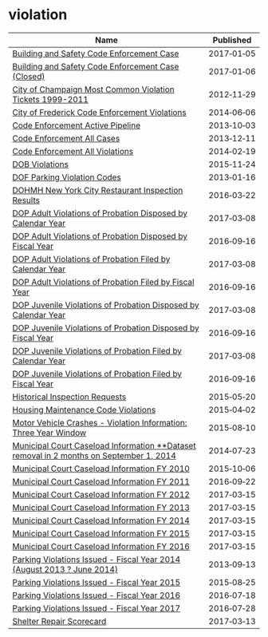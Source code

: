 # violation

Name | Published
---- | ---------
[Building and Safety Code Enforcement Case](../datasets/2uz8-3tj3.md) | 2017&#x2011;01&#x2011;05
[Building and Safety Code Enforcement Case (Closed)](../datasets/q3qu-98vb.md) | 2017&#x2011;01&#x2011;06
[City of Champaign Most Common Violation Tickets 1999-2011](../datasets/nnhd-ku5t.md) | 2012&#x2011;11&#x2011;29
[City of Frederick Code Enforcement Violations](../datasets/fqwk-5r78.md) | 2014&#x2011;06&#x2011;06
[Code Enforcement Active Pipeline](../datasets/8pqz-ftzc.md) | 2013&#x2011;10&#x2011;03
[Code Enforcement All Cases](../datasets/u6yx-v2tw.md) | 2013&#x2011;12&#x2011;11
[Code Enforcement All Violations](../datasets/3ehi-je3s.md) | 2014&#x2011;02&#x2011;19
[DOB Violations](../datasets/3h2n-5cm9.md) | 2015&#x2011;11&#x2011;24
[DOF Parking Violation Codes](../datasets/ncbg-6agr.md) | 2013&#x2011;01&#x2011;16
[DOHMH New York City Restaurant Inspection Results](../datasets/43nn-pn8j.md) | 2016&#x2011;03&#x2011;22
[DOP Adult Violations of Probation Disposed by Calendar Year](../datasets/f2cz-q2ik.md) | 2017&#x2011;03&#x2011;08
[DOP Adult Violations of Probation Disposed by Fiscal Year](../datasets/9sys-2i9y.md) | 2016&#x2011;09&#x2011;16
[DOP Adult Violations of Probation Filed by Calendar Year](../datasets/k2ye-5mmh.md) | 2017&#x2011;03&#x2011;08
[DOP Adult Violations of Probation Filed by Fiscal Year](../datasets/fve3-eee8.md) | 2016&#x2011;09&#x2011;16
[DOP Juvenile Violations of Probation Disposed by Calendar Year](../datasets/qf92-qkjm.md) | 2017&#x2011;03&#x2011;08
[DOP Juvenile Violations of Probation Disposed by Fiscal Year](../datasets/gi3h-3i8t.md) | 2016&#x2011;09&#x2011;16
[DOP Juvenile Violations of Probation Filed by Calendar Year](../datasets/vbgf-ket3.md) | 2017&#x2011;03&#x2011;08
[DOP Juvenile Violations of Probation Filed by Fiscal Year](../datasets/mzy5-smmw.md) | 2016&#x2011;09&#x2011;16
[Historical Inspection Requests](../datasets/grqp-bvwk.md) | 2015&#x2011;05&#x2011;20
[Housing Maintenance Code Violations](../datasets/wvxf-dwi5.md) | 2015&#x2011;04&#x2011;02
[Motor Vehicle Crashes - Violation Information: Three Year Window](../datasets/abfj-y7uq.md) | 2015&#x2011;08&#x2011;10
[Municipal Court Caseload Information **Dataset removal in 2 months on September 1, 2014](../datasets/8jyt-x94k.md) | 2014&#x2011;07&#x2011;23
[Municipal Court Caseload Information FY 2010](../datasets/c69b-fkfx.md) | 2015&#x2011;10&#x2011;06
[Municipal Court Caseload Information FY 2011](../datasets/u8uw-t2sm.md) | 2016&#x2011;09&#x2011;22
[Municipal Court Caseload Information FY 2012](../datasets/md9p-6y8z.md) | 2017&#x2011;03&#x2011;15
[Municipal Court Caseload Information FY 2013](../datasets/4gv8-96x2.md) | 2017&#x2011;03&#x2011;15
[Municipal Court Caseload Information FY 2014](../datasets/uqe6-trgb.md) | 2017&#x2011;03&#x2011;15
[Municipal Court Caseload Information FY 2015](../datasets/jbxk-jjnn.md) | 2017&#x2011;03&#x2011;15
[Municipal Court Caseload Information FY 2016](../datasets/kexg-4t6a.md) | 2017&#x2011;03&#x2011;15
[Parking Violations Issued - Fiscal Year 2014 (August 2013 ? June 2014)](../datasets/jt7v-77mi.md) | 2013&#x2011;09&#x2011;13
[Parking Violations Issued - Fiscal Year 2015](../datasets/c284-tqph.md) | 2015&#x2011;08&#x2011;25
[Parking Violations Issued - Fiscal Year 2016](../datasets/kiv2-tbus.md) | 2016&#x2011;07&#x2011;18
[Parking Violations Issued - Fiscal Year 2017](../datasets/pvqr-7yc4.md) | 2016&#x2011;07&#x2011;28
[Shelter Repair Scorecard](../datasets/dvaj-b7yx.md) | 2017&#x2011;03&#x2011;13

